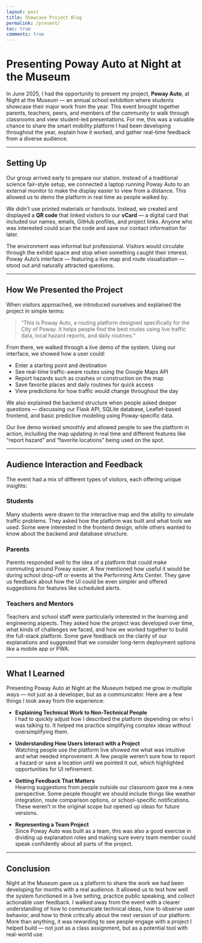 ```yaml
---
layout: post
title: Showcase Project Blog
permalink: /present/
toc: true
comments: true
---
```


# Presenting Poway Auto at Night at the Museum

In June 2025, I had the opportunity to present my project, **Poway Auto**, at Night at the Museum — an annual school exhibition where students showcase their major work from the year. This event brought together parents, teachers, peers, and members of the community to walk through classrooms and view student-led presentations. For me, this was a valuable chance to share the smart mobility platform I had been developing throughout the year, explain how it worked, and gather real-time feedback from a diverse audience.

---

## Setting Up

Our group arrived early to prepare our station. Instead of a traditional science fair-style setup, we connected a laptop running Poway Auto to an external monitor to make the display easier to view from a distance. This allowed us to demo the platform in real time as people walked by.

We didn't use printed materials or handouts. Instead, we created and displayed a **QR code** that linked visitors to our **vCard** — a digital card that included our names, emails, GitHub profiles, and project links. Anyone who was interested could scan the code and save our contact information for later.

The environment was informal but professional. Visitors would circulate through the exhibit space and stop when something caught their interest. Poway Auto’s interface — featuring a live map and route visualization — stood out and naturally attracted questions.

---

## How We Presented the Project

When visitors approached, we introduced ourselves and explained the project in simple terms:

> “This is Poway Auto, a routing platform designed specifically for the City of Poway. It helps people find the best routes using live traffic data, local hazard reports, and daily routines.”

From there, we walked through a live demo of the system. Using our interface, we showed how a user could:

- Enter a starting point and destination  
- See real-time traffic-aware routes using the Google Maps API  
- Report hazards such as crashes or construction on the map  
- Save favorite places and daily routines for quick access  
- View predictions for how traffic would change throughout the day

We also explained the backend structure when people asked deeper questions — discussing our Flask API, SQLite database, Leaflet-based frontend, and basic predictive modeling using Poway-specific data.

Our live demo worked smoothly and allowed people to see the platform in action, including the map updating in real time and different features like “report hazard” and “favorite locations” being used on the spot.

---

## Audience Interaction and Feedback

The event had a mix of different types of visitors, each offering unique insights:

### Students
Many students were drawn to the interactive map and the ability to simulate traffic problems. They asked how the platform was built and what tools we used. Some were interested in the frontend design, while others wanted to know about the backend and database structure.

### Parents
Parents responded well to the idea of a platform that could make commuting around Poway easier. A few mentioned how useful it would be during school drop-off or events at the Performing Arts Center. They gave us feedback about how the UI could be even simpler and offered suggestions for features like scheduled alerts.

### Teachers and Mentors
Teachers and school staff were particularly interested in the learning and engineering aspects. They asked how the project was developed over time, what kinds of challenges we faced, and how we worked together to build the full-stack platform. Some gave feedback on the clarity of our explanations and suggested that we consider long-term deployment options like a mobile app or PWA.

---

## What I Learned

Presenting Poway Auto at Night at the Museum helped me grow in multiple ways — not just as a developer, but as a communicator. Here are a few things I took away from the experience:

- **Explaining Technical Work to Non-Technical People**  
  I had to quickly adjust how I described the platform depending on who I was talking to. It helped me practice simplifying complex ideas without oversimplifying them.

- **Understanding How Users Interact with a Project**  
  Watching people use the platform live showed me what was intuitive and what needed improvement. A few people weren’t sure how to report a hazard or save a location until we pointed it out, which highlighted opportunities for UI refinement.

- **Getting Feedback That Matters**  
  Hearing suggestions from people outside our classroom gave me a new perspective. Some people thought we should include things like weather integration, route comparison options, or school-specific notifications. These weren’t in the original scope but opened up ideas for future versions.

- **Representing a Team Project**  
  Since Poway Auto was built as a team, this was also a good exercise in dividing up explanation roles and making sure every team member could speak confidently about all parts of the project.

---

## Conclusion

Night at the Museum gave us a platform to share the work we had been developing for months with a real audience. It allowed us to test how well the system functioned in a live setting, practice public speaking, and collect actionable user feedback. I walked away from the event with a clearer understanding of how to communicate technical ideas, how to observe user behavior, and how to think critically about the next version of our platform. More than anything, it was rewarding to see people engage with a project I helped build — not just as a class assignment, but as a potential tool with real-world use.


